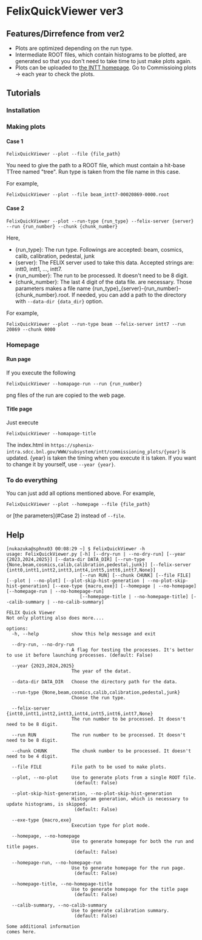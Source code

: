 # FelixQuickViewer ver3

## Features/Dirrefence from ver2
* Plots are optimized depending on the run type.
* Intermediate ROOT files, which contain histograms to be plotted, are generated so that you don't need to take time to just make plots again.
* Plots can be uploaded to [the INTT homepage](https://sphenix-intra.sdcc.bnl.gov/WWW/subsystem/intt/). Go to Commissioing plots -> each year to check the plots.

## Tutorials

### Installation

### Making plots
#### Case 1
```
FelixQuickViewer --plot --file {file_path}
```
You need to give the path to a ROOT file, which must contain a hit-base TTree named "tree".
Run type is taken from the file name in this case.

For example,
```
FelixQuickViewer --plot --file beam_intt7-00020869-0000.root
```

#### Case 2
```
FelixQuickViewer --plot --run-type {run_type} --felix-server {server} --run {run_number} --chunk {chunk_number}
```
Here,
* {run_type}: The run type. Followings are accepted: beam, cosmics, calib, calibration, pedestal, junk
* {server}: The FELIX server used to take this data. Accepted strings are: intt0, intt1, ..., intt7.
* {run_number}: The run to be processed. It doesn't need to be 8 digit.
* {chunk_number}: The last 4 digit of the data file.
are necessary. Those parameters makes a file name {run_type}_{server}-{run_number}-{chunk_number}.root.
If needed, you can add a path to the directory with `--data-dir {data_dir}` option.

For example,
```
FelixQuickViewer --plot --run-type beam --felix-server intt7 --run 20869 --chunk 0000
```

### Homepage

#### Run page
If you execute the following
```
FelixQuickViewer --homapage-run --run {run_number}
```
png files of the run are copied to the web page.

#### Title page
Just execute
```
FelixQuickViewer --homapage-title
```
The index.html in `https://sphenix-intra.sdcc.bnl.gov/WWW/subsystem/intt/commissioning_plots/{year}` is updated.
{year} is taken the timing when you execute it is taken. If you want to change it by yourself, use `--year {year}`.

### To do everything
You can just add all options mentioned above. For example,
```
FelixQuickViewer --plot --homepage --file {file_path}
```
or [the parameters](#Case 2) instead of `--file`.

## Help
```
[nukazuka@sphnx03 00:08:29 ~] $ FelixQuickViewer -h
usage: FelixQuickViewer.py [-h] [--dry-run | --no-dry-run] [--year {2023,2024,2025}] [--data-dir DATA_DIR] [--run-type {None,beam,cosmics,calib,calibration,pedestal,junk}] [--felix-server {intt0,intt1,intt2,intt3,intt4,intt5,intt6,intt7,None}]
                           [--run RUN] [--chunk CHUNK] [--file FILE] [--plot | --no-plot] [--plot-skip-hist-generation | --no-plot-skip-hist-generation] [--exe-type {macro,exe}] [--homepage | --no-homepage] [--homepage-run | --no-homepage-run]
                           [--homepage-title | --no-homepage-title] [--calib-summary | --no-calib-summary]

FELIX Quick Viewer
Not only plotting also does more....

options:
  -h, --help            show this help message and exit

  --dry-run, --no-dry-run
                        A flag for testing the processes. It's better to use it before launching processes. (default: False)

  --year {2023,2024,2025}
                        The year of the datat.

  --data-dir DATA_DIR   Choose the directory path for the data.

  --run-type {None,beam,cosmics,calib,calibration,pedestal,junk}
                        Choose the run type.

  --felix-server {intt0,intt1,intt2,intt3,intt4,intt5,intt6,intt7,None}
                        The run number to be processed. It doesn't need to be 8 digit.

  --run RUN             The run number to be processed. It doesn't need to be 8 digit.

  --chunk CHUNK         The chunk number to be processed. It doesn't need to be 4 digit.

  --file FILE           File path to be used to make plots.

  --plot, --no-plot     Use to generate plots from a single ROOT file.
                         (default: False)

  --plot-skip-hist-generation, --no-plot-skip-hist-generation
                        Histogram generation, which is necessary to update histograms, is skipped.
                         (default: False)

  --exe-type {macro,exe}
                        Execution type for plot mode.

  --homepage, --no-homepage
                        Use to generate homepage for both the run and title pages.
                         (default: False)

  --homepage-run, --no-homepage-run
                        Use to generate homepage for the run page.
                         (default: False)

  --homepage-title, --no-homepage-title
                        Use to generate homepage for the title page
                         (default: False)

  --calib-summary, --no-calib-summary
                        Use to generate calibration summary.
                         (default: False)

Some additional information
comes here.
```